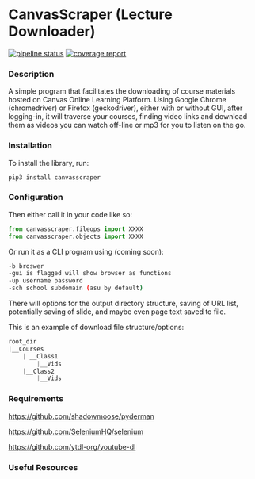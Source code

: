   # CanvasScraper (Lecture Downloader) 
  [![pipeline status](https://gitlab.com/stucamp/canvasscraper/badges/master/pipeline.svg)](https://gitlab.com/stucamp/canvasscraper/commits/master)
  [![coverage report](https://gitlab.com/stucamp/canvasscraper/badges/master/coverage.svg)](https://gitlab.com/stucamp/canvasscraper/commits/master)

### Description

A simple program that facilitates the downloading of course materials hosted on Canvas Online Learning Platform.  Using Google Chrome (chromedriver) or Firefox (geckodriver), either with or without GUI, after logging-in, it will traverse your courses, finding video links and download them as videos you can watch off-line or mp3 for you to listen on the go.

### Installation

To install the library, run:

```
pip3 install canvasscraper
```

### Configuration

Then either call it in your code like so:

```python
from canvasscraper.fileops import XXXX
from canvasscraper.objects import XXXX
```

Or run it as a CLI program using (coming soon):

```bash
-b broswer
-gui is flagged will show browser as functions
-up username password
-sch school subdomain (asu by default)
```

There will options for the output directory structure, saving of URL list, potentially saving of slide, and 
maybe even page text saved to file.

This is an example of download file structure/options:
```python
root_dir
|__Courses
    | __Class1
        |__Vids
    |__Class2
        |__Vids
```

### Requirements

https://github.com/shadowmoose/pyderman

https://github.com/SeleniumHQ/selenium

https://github.com/ytdl-org/youtube-dl

### Useful Resources
